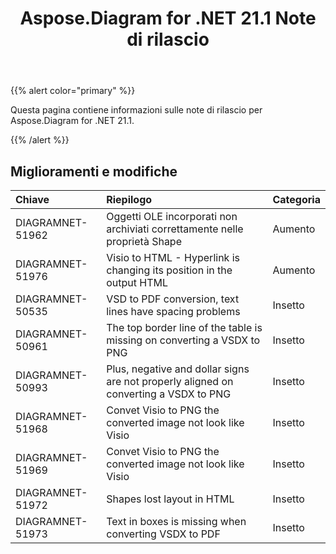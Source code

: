 ﻿---
title: Aspose.Diagram for .NET 21.1 Note di rilascio
type: docs
weight: 12
url: /it/net/aspose-diagram-for-net-21-1-release-notes/
---
{{% alert color="primary" %}} 

Questa pagina contiene informazioni sulle note di rilascio per Aspose.Diagram for .NET 21.1.

{{% /alert %}} 
## **Miglioramenti e modifiche**

|**Chiave**|**Riepilogo**|**Categoria**|
|:- |:- |:- |
|DIAGRAMNET-51962|Oggetti OLE incorporati non archiviati correttamente nelle proprietà Shape|Aumento|
|DIAGRAMNET-51976|Visio to HTML - Hyperlink is changing its position in the output HTML|Aumento|
|DIAGRAMNET-50535|VSD to PDF conversion, text lines have spacing problems|Insetto|
|DIAGRAMNET-50961|The top border line of the table is missing on converting a VSDX to PNG|Insetto|
|DIAGRAMNET-50993|Plus, negative and dollar signs are not properly aligned on converting a VSDX to PNG|Insetto|
|DIAGRAMNET-51968|Convet Visio to PNG the converted image not look like Visio|Insetto|
|DIAGRAMNET-51969|Convet Visio to PNG the converted image not look like Visio|Insetto|
|DIAGRAMNET-51972|Shapes lost layout in HTML|Insetto|
|DIAGRAMNET-51973|Text in boxes is missing when converting VSDX to PDF|Insetto|

